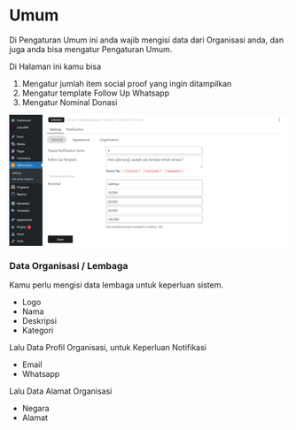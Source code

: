 
# Umum

Di Pengaturan Umum ini anda wajib mengisi data dari Organisasi anda, dan juga anda
bisa mengatur Pengaturan Umum.

Di Halaman ini kamu bisa

1. Mengatur jumlah item social proof yang ingin ditampilkan
2. Mengatur template Follow Up Whatsapp
3. Mengatur Nominal Donasi

![Tambah Program](./../assets/pengaturanUmum.png)


### Data Organisasi / Lembaga

Kamu perlu mengisi data lembaga untuk keperluan sistem.

- Logo
- Nama
- Deskripsi
- Kategori

Lalu Data Profil Organisasi, untuk Keperluan Notifikasi
- Email
- Whatsapp

Lalu Data Alamat Organisasi
- Negara
- Alamat